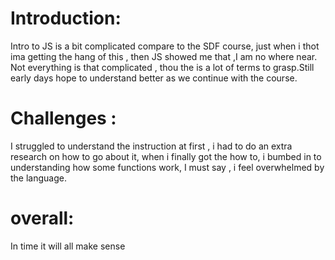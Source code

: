 # Introduction:
Intro to JS is a bit complicated compare to the SDF course, just when i thot ima getting the hang of this , then JS showed me that ,I am no where near.
Not everything is that complicated , thou the is a lot of terms to grasp.Still early days hope to understand better as we continue with the course.
# Challenges :
I struggled to understand the instruction at first , i had to do an extra research on how to go about it, when i finally got the how to, i bumbed in to understanding how some functions work,
I must say , i feel overwhelmed by the language.
# overall:
In time it will all make sense

